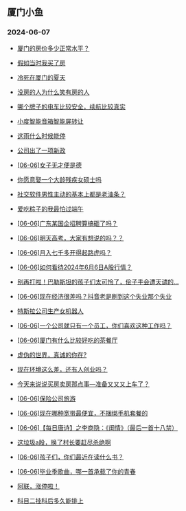 ## 厦门小鱼 
### 2024-06-07

+ [厦门的房价多少正常水平？](http://bbs.xmfish.com/read-htm-tid-18201005.html)

+ [假如当时我买了房](http://bbs.xmfish.com/read-htm-tid-18200989.html)

+ [冷死在厦门的夏天](http://bbs.xmfish.com/read-htm-tid-18201074.html)

+ [没房的人为什么笑有房的人](http://bbs.xmfish.com/read-htm-tid-18201014.html)

+ [哪个牌子的电车比较安全，续航比较真实](http://bbs.xmfish.com/read-htm-tid-18201025.html)

+ [小度智能音箱智能屏转让](http://bbs.xmfish.com/read-htm-tid-18201424.html)

+ [这雨什么时候能停](http://bbs.xmfish.com/read-htm-tid-18200984.html)

+ [公司出了一项新政](http://bbs.xmfish.com/read-htm-tid-18201003.html)

+ [[06-06]女子无才便是德](http://bbs.xmfish.com/read-htm-tid-18201049.html)

+ [你愿意娶一个大龄残疾女硕士吗](http://bbs.xmfish.com/read-htm-tid-18201155.html)

+ [社交软件男性主动的基本上都是老油条？](http://bbs.xmfish.com/read-htm-tid-18201064.html)

+ [爱吃粽子的我最怕过端午](http://bbs.xmfish.com/read-htm-tid-18201104.html)

+ [[06-06]广东某国企招聘算搞砸了吗？](http://bbs.xmfish.com/read-htm-tid-18201127.html)

+ [[06-06]明天高考，大家有想说的吗？？](http://bbs.xmfish.com/read-htm-tid-18201217.html)

+ [[06-06]月入七千多开得起路虎吗？](http://bbs.xmfish.com/read-htm-tid-18201187.html)

+ [[06-06]如何看待2024年6月6日A股行情？](http://bbs.xmfish.com/read-htm-tid-18201226.html)

+ [别再打啦！巴勒斯坦的孩子们太可怜了，侩子手会遭天谴的…](http://bbs.xmfish.com/read-htm-tid-18201278.html)

+ [[06-06]现在经济很差吗？抖音老是刷到这个失业那个失业](http://bbs.xmfish.com/read-htm-tid-18201340.html)

+ [特斯拉公司生产女机器人](http://bbs.xmfish.com/read-htm-tid-18201150.html)

+ [[06-06]一个公司就只有一个员工，你们喜欢这种工作吗？](http://bbs.xmfish.com/read-htm-tid-18201271.html)

+ [[06-06]厦门有什么比较好吃的茶餐厅](http://bbs.xmfish.com/read-htm-tid-18201205.html)

+ [虚伪的世界，真诚的你在?](http://bbs.xmfish.com/read-htm-tid-18201108.html)

+ [现在环境这么差，还有人创业吗？](http://bbs.xmfish.com/read-htm-tid-18201296.html)

+ [今天来说说买房卖房那点事—准备又又又上车了？](http://bbs.xmfish.com/read-htm-tid-18201320.html)

+ [[06-06]保险公司旅游](http://bbs.xmfish.com/read-htm-tid-18201235.html)

+ [[06-06]现在哪种宽带最便宜，不捆绑手机套餐的](http://bbs.xmfish.com/read-htm-tid-18201455.html)

+ [[06-06]【每日唐诗】之李商隐：《闺情》（最后一首十八禁）](http://bbs.xmfish.com/read-htm-tid-18201353.html)

+ [这垃圾a股，换了村长要赶尽杀绝啊](http://bbs.xmfish.com/read-htm-tid-18201379.html)

+ [[06-06]孩子们，你们最近在读什么书？](http://bbs.xmfish.com/read-htm-tid-18201426.html)

+ [[06-06]毕业季歌曲，哪一首承载了你的青春](http://bbs.xmfish.com/read-htm-tid-18201423.html)

+ [阿联，涨停啦！](http://bbs.xmfish.com/read-htm-tid-18201407.html)

+ [科目二挂科后多久能排上](http://bbs.xmfish.com/read-htm-tid-18201427.html)

